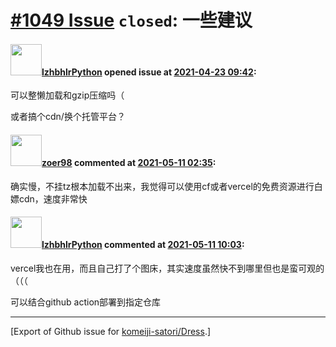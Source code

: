 # [\#1049 Issue](https://github.com/komeiji-satori/Dress/issues/1049) `closed`: 一些建议

#### <img src="https://avatars.githubusercontent.com/u/61337149?u=4eca8bdafbc56dde15afd88516461f41c90c1443&v=4" width="50">[lzhbhlrPython](https://github.com/lzhbhlrPython) opened issue at [2021-04-23 09:42](https://github.com/komeiji-satori/Dress/issues/1049):

可以整懒加载和gzip压缩吗（

或者搞个cdn/换个托管平台？

#### <img src="https://avatars.githubusercontent.com/u/65840178?u=887b2fb50bb30c506bace2fa7a4eab3da3ce4c18&v=4" width="50">[zoer98](https://github.com/zoer98) commented at [2021-05-11 02:35](https://github.com/komeiji-satori/Dress/issues/1049#issuecomment-837672266):

确实慢，不挂tz根本加载不出来，我觉得可以使用cf或者vercel的免费资源进行白嫖cdn，速度非常快

#### <img src="https://avatars.githubusercontent.com/u/61337149?u=4eca8bdafbc56dde15afd88516461f41c90c1443&v=4" width="50">[lzhbhlrPython](https://github.com/lzhbhlrPython) commented at [2021-05-11 10:03](https://github.com/komeiji-satori/Dress/issues/1049#issuecomment-838198339):

vercel我也在用，而且自己打了个图床，其实速度虽然快不到哪里但也是蛮可观的（（（

可以结合github action部署到指定仓库


-------------------------------------------------------------------------------



[Export of Github issue for [komeiji-satori/Dress](https://github.com/komeiji-satori/Dress).]
